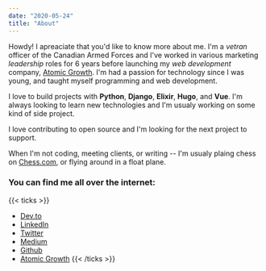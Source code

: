 ```yaml
---
date: "2020-05-24"
title: "About"
---
```


Howdy! I apreaciate that you'd like to know more about me. I'm a *vetran* officer of the Canadian Armed Forces and I've worked in various marketing *leadership* roles for 6 years before launching my *web development* company, [Atomic Growth](https://atomicgrowth.co). I'm had a passion for technology since I was young, and taught myself programming and web development. 

I love to build projects with **Python**, **Django**, **Elixir**, **Hugo**, and **Vue**. I'm always looking to learn new technologies and I'm usualy working on some kind of side project. 

I love contributing to open source and I'm looking for the next project to support.

When I'm not coding, meeting clients, or writing -- I'm usualy plaing chess on [Chess.com](https://www.chess.com/register?ref_id=40117736), or flying around in a float plane.

### You can find me all over the internet:
{{< ticks >}}
* [Dev.to](https://dev.to/paqman85)
* [LinkedIn](https://www.linkedin.com/in/glennpaquette/)
* [Twitter](https://twitter.com/GlennPaquette)
* [Medium](https://medium.com/@glenn_15243)
* [Github](https://github.com/paqman85)
* [Atomic Growth](https://atomicgrowth.co)
{{< /ticks >}}

